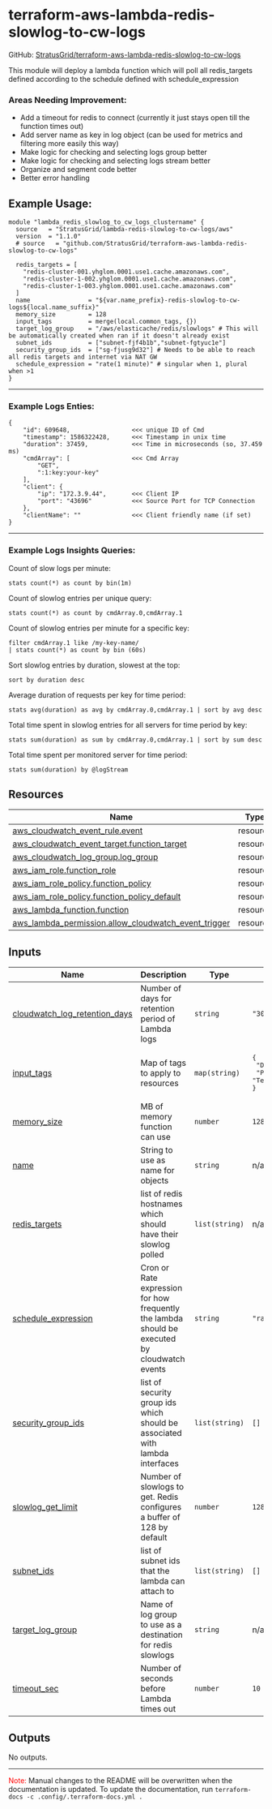 <!-- BEGIN_TF_DOCS -->
# terraform-aws-lambda-redis-slowlog-to-cw-logs

GitHub: [StratusGrid/terraform-aws-lambda-redis-slowlog-to-cw-logs](https://github.com/StratusGrid/terraform-aws-lambda-redis-slowlog-to-cw-logs)

This module will deploy a lambda function which will poll all redis_targets defined according to the schedule defined with schedule_expression

### Areas Needing Improvement:
- Add a timeout for redis to connect (currently it just stays open till the function times out)
- Add server name as key in log object (can be used for metrics and filtering more easily this way)
- Make logic for checking and selecting logs group better
- Make logic for checking and selecting logs stream better
- Organize and segment code better
- Better error handling

## Example Usage:
```hcl
module "lambda_redis_slowlog_to_cw_logs_clustername" {
  source   = "StratusGrid/lambda-redis-slowlog-to-cw-logs/aws"
  version  = "1.1.0"
  # source   = "github.com/StratusGrid/terraform-aws-lambda-redis-slowlog-to-cw-logs"

  redis_targets = [
    "redis-cluster-001.yhglom.0001.use1.cache.amazonaws.com",
    "redis-cluster-1-002.yhglom.0001.use1.cache.amazonaws.com",
    "redis-cluster-1-003.yhglom.0001.use1.cache.amazonaws.com"
  ]
  name                = "${var.name_prefix}-redis-slowlog-to-cw-logs${local.name_suffix}"
  memory_size         = 128
  input_tags          = merge(local.common_tags, {})
  target_log_group    = "/aws/elasticache/redis/slowlogs" # This will be automatically created when ran if it doesn't already exist
  subnet_ids          = ["subnet-fjf4b1b","subnet-fgtyuc1e"]
  security_group_ids  = ["sg-fjusg9d32"] # Needs to be able to reach all redis targets and internet via NAT GW
  schedule_expression = "rate(1 minute)" # singular when 1, plural when >1
}
```
---
### Example Logs Enties:
```hcl
{
    "id": 609648,                 <<< unique ID of Cmd
    "timestamp": 1586322428,      <<< Timestamp in unix time
    "duration": 37459,            <<< Time in microseconds (so, 37.459 ms)
    "cmdArray": [                 <<< Cmd Array
        "GET",
        ":1:key:your-key"
    ],
    "client": {
        "ip": "172.3.9.44",       <<< Client IP
        "port": "43696"           <<< Source Port for TCP Connection
    },
    "clientName": ""              <<< Client friendly name (if set)
}
```
---
### Example Logs Insights Queries:
Count of slow logs per minute:
```
stats count(*) as count by bin(1m)
```
Count of slowlog entries per unique query:
```
stats count(*) as count by cmdArray.0,cmdArray.1
```

Count of slowlog entries per minute for a specific key:
```
filter cmdArray.1 like /my-key-name/
| stats count(*) as count by bin (60s)
```

Sort slowlog entries by duration, slowest at the top:
```
sort by duration desc
```

Average duration of requests per key for time period:
```
stats avg(duration) as avg by cmdArray.0,cmdArray.1 | sort by avg desc
```

Total time spent in slowlog entries for all servers for time period by key:
```
stats sum(duration) as sum by cmdArray.0,cmdArray.1 | sort by sum desc
```

Total time spent per monitored server for time period:
```
stats sum(duration) by @logStream
```

## Resources

| Name | Type |
|------|------|
| [aws_cloudwatch_event_rule.event](https://registry.terraform.io/providers/hashicorp/aws/latest/docs/resources/cloudwatch_event_rule) | resource |
| [aws_cloudwatch_event_target.function_target](https://registry.terraform.io/providers/hashicorp/aws/latest/docs/resources/cloudwatch_event_target) | resource |
| [aws_cloudwatch_log_group.log_group](https://registry.terraform.io/providers/hashicorp/aws/latest/docs/resources/cloudwatch_log_group) | resource |
| [aws_iam_role.function_role](https://registry.terraform.io/providers/hashicorp/aws/latest/docs/resources/iam_role) | resource |
| [aws_iam_role_policy.function_policy](https://registry.terraform.io/providers/hashicorp/aws/latest/docs/resources/iam_role_policy) | resource |
| [aws_iam_role_policy.function_policy_default](https://registry.terraform.io/providers/hashicorp/aws/latest/docs/resources/iam_role_policy) | resource |
| [aws_lambda_function.function](https://registry.terraform.io/providers/hashicorp/aws/latest/docs/resources/lambda_function) | resource |
| [aws_lambda_permission.allow_cloudwatch_event_trigger](https://registry.terraform.io/providers/hashicorp/aws/latest/docs/resources/lambda_permission) | resource |

## Inputs

| Name | Description | Type | Default | Required |
|------|-------------|------|---------|:--------:|
| <a name="input_cloudwatch_log_retention_days"></a> [cloudwatch\_log\_retention\_days](#input\_cloudwatch\_log\_retention\_days) | Number of days for retention period of Lambda logs | `string` | `"30"` | no |
| <a name="input_input_tags"></a> [input\_tags](#input\_input\_tags) | Map of tags to apply to resources | `map(string)` | <pre>{<br>  "Developer": "StratusGrid",<br>  "Provisioner": "Terraform"<br>}</pre> | no |
| <a name="input_memory_size"></a> [memory\_size](#input\_memory\_size) | MB of memory function can use | `number` | `128` | no |
| <a name="input_name"></a> [name](#input\_name) | String to use as name for objects | `string` | n/a | yes |
| <a name="input_redis_targets"></a> [redis\_targets](#input\_redis\_targets) | list of redis hostnames which should have their slowlog polled | `list(string)` | n/a | yes |
| <a name="input_schedule_expression"></a> [schedule\_expression](#input\_schedule\_expression) | Cron or Rate expression for how frequently the lambda should be executed by cloudwatch events | `string` | `"rate(1 hour)"` | no |
| <a name="input_security_group_ids"></a> [security\_group\_ids](#input\_security\_group\_ids) | list of security group ids which should be associated with lambda interfaces | `list(string)` | `[]` | no |
| <a name="input_slowlog_get_limit"></a> [slowlog\_get\_limit](#input\_slowlog\_get\_limit) | Number of slowlogs to get. Redis configures a buffer of 128 by default | `number` | `128` | no |
| <a name="input_subnet_ids"></a> [subnet\_ids](#input\_subnet\_ids) | list of subnet ids that the lambda can attach to | `list(string)` | `[]` | no |
| <a name="input_target_log_group"></a> [target\_log\_group](#input\_target\_log\_group) | Name of log group to use as a destination for redis slowlogs | `string` | n/a | yes |
| <a name="input_timeout_sec"></a> [timeout\_sec](#input\_timeout\_sec) | Number of seconds before Lambda times out | `number` | `10` | no |

## Outputs

No outputs.

---

<span style="color:red">Note:</span> Manual changes to the README will be overwritten when the documentation is updated. To update the documentation, run `terraform-docs -c .config/.terraform-docs.yml .`
<!-- END_TF_DOCS -->